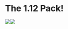 # The 1.12 Pack!
![](https://img.shields.io/github/release/Pxrple/the112pack.svg)![](https://img.shields.io/github/downloads/:Pxrple/:the112pack/:tag/total.svg)
